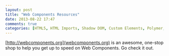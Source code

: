 ```yaml
---
layout: post
title: "Web Components Resources"
date: 2013-08-22 17:47
comments: true
categories: [HTML5, HTML Imports, Shadow DOM, Custom Elements, Polymer, Template, Web Components]
---
```


[http://webcomponents.org](webcomponents.org) is an awesome, one-stop shop to help you get up to speed on Web Components. Go check it out.
